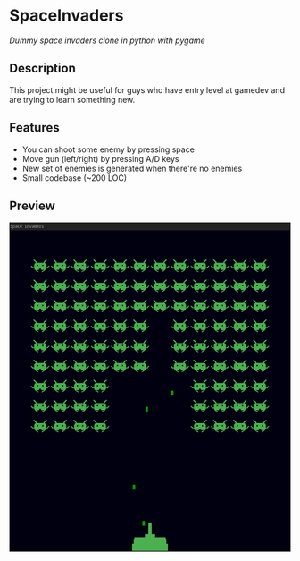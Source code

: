 # SpaceInvaders
*Dummy space invaders clone in python with pygame*


## Description
This project might be useful for guys who have entry level at gamedev and are trying to learn something new.


## Features
* You can shoot some enemy by pressing space
* Move gun (left/right) by pressing A/D keys
* New set of enemies is generated when there're no enemies
* Small codebase (~200 LOC)


## Preview
![photo](preview.png)
